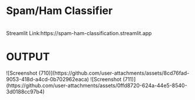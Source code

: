 <H1> Spam/Ham Classifier</H1><br>
Streamlit Link:https://spam-ham-classification.streamlit.app <br>

<H1>OUTPUT</H1>
![Screenshot (710)](https://github.com/user-attachments/assets/8cd76fad-9053-418d-a4cd-0b702962eaca)
![Screenshot (711)](https://github.com/user-attachments/assets/0ffd8720-624a-44e5-8540-3d0188cc97b4)
